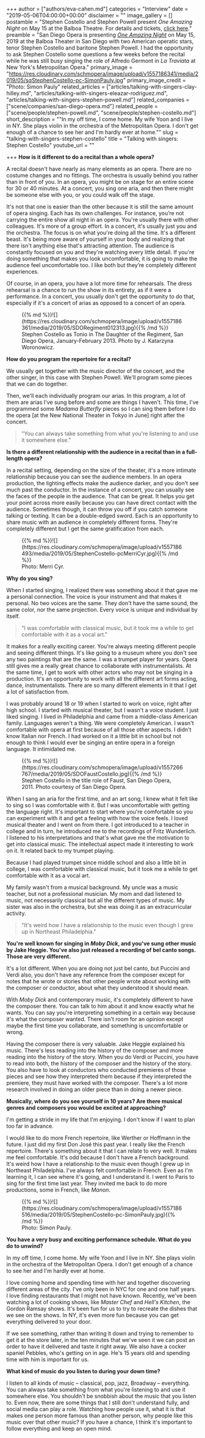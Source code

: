 +++
author = ["authors/eva-cahen.md"]
categories = "Interview"
date = "2019-05-06T04:00:00+00:00"
disclaimer = ""
image_gallery = []
postamble = "Stephen Costello and Stephen Powell present _One Amazing Night_ on May 15 at the Balboa Theatre. For details and tickets, [click here](https://www.sdopera.org/season/2018-2019-season/one-amazing-night-2019)."
preamble = "San Diego Opera is presenting [_One Amazing Night_](https://www.sdopera.org/season/2018-2019-season/one-amazing-night-2019) on May 15, 2019 at the Balboa Theater in San Diego with two American operatic stars, tenor Stephen Costello and baritone Stephen Powell. I had the opportunity to ask Stephen Costello some questions a few weeks before the recital while he was still busy singing the role of Alfredo Germont in _La Traviata_ at New York's Metropolitan Opera."
primary_image = "https://res.cloudinary.com/schmopera/image/upload/v1557186341/media/2019/05/sqStephenCostello-pc-SimonPauly.jpg"
primary_image_credit = "Photo: Simon Pauly"
related_articles = ["articles/talking-with-singers-clay-hilley.md", "articles/talking-with-singers-eleazar-rodriguez.md", "articles/talking-with-singers-stephen-powell.md"]
related_companies = ["scene/companies/san-diego-opera.md"]
related_people = ["scene/people/stephen-powell.md", "scene/people/stephen-costello.md"]
short_description = "\"In my off time, I come home. My wife Yoon and I live in NY. She plays violin in the orchestra of the Metropolitan Opera. I don't get enough of a chance to see her and I'm hardly ever at home.\""
slug = "talking-with-singers-stephen-costello"
title = "Talking with singers: Stephen Costello"
youtube_url = ""

+++
**How is it different to do a recital than a whole opera?**

A recital doesn't have nearly as many elements as an opera. There are no costume changes and no fittings. The orchestra is usually behind you rather than in front of you. In an opera, you might be on stage for an entire scene for 30 or 40 minutes. At a concert, you sing one aria, and then there might be someone else with you, or you could walk off the stage.

It's not that one is easier than the other because it is still the same amount of opera singing. Each has its own challenges. For instance, you’re not carrying the entire show all night in an opera. You're usually there with other colleagues. It's more of a group effort. In a concert, it's usually just you and the orchestra. The focus is on what you're doing all the time. It's a different beast. It's being more aware of yourself in your body and realizing that there isn't anything else that's attracting attention. The audience is constantly focused on you and they're watching every little detail. If you're doing something that makes you look uncomfortable, it is going to make the audience feel uncomfortable too. I like both but they’re completely different experiences.

Of course, in an opera, you have a lot more time for rehearsals. The dress rehearsal is a chance to run the show in its entirety, as if it were a performance. In a concert, you usually don't get the opportunity to do that, especially if it's a concert of arias as opposed to a concert of an opera.

<figure data-type="image">{{% md %}}![](https://res.cloudinary.com/schmopera/image/upload/v1557186361/media/2019/05/SDORegiment012313.jpg){{% /md %}}

<figcaption>Stephen Costello as Tonio in The Daughter of the Regiment, San Diego Opera, January-February 2013. Photo by J. Katarzyna Woronowicz.</figcaption>

</figure>

**How do you program the repertoire for a recital?**

We usually get together with the music director of the concert, and the other singer, in this case with Stephen Powell. We'll program some pieces that we can do together.

Then, we'll each individually program our arias. In this program, a lot of them are arias I've sung before and some are things I haven't. This time, I've programmed some _Madama Butterfly_ pieces so I can sing them before I do the opera \[at the New National Theater in Tokyo in June\] right after the concert.

> "You can always take something from what you're listening to and use it somewhere else."

**Is there a different relationship with the audience in a recital than in a full-length opera?**

In a recital setting, depending on the size of the theater, it's a more intimate relationship because you can see the audience members. In an opera production, the lighting effects make the audience darker, and you don't see much past the conductor. In the instance of a concert, you can usually see the faces of the people in the audience. That can be great. It helps you get your point across more easily because you can have direct contact with the audience. Sometimes though, it can throw you off if you catch someone talking or texting. It can be a double-edged sword. Each is an opportunity to share music with an audience in completely different forms. They're completely different but I get the same gratification from each.

<figure data-type="image">{{% md %}}![](https://res.cloudinary.com/schmopera/image/upload/v1557186493/media/2019/05/StephenCostello-pcMerriCyr.jpg){{% /md %}}

<figcaption>Photo: Merri Cyr.</figcaption>

</figure>

**Why do you sing?**

When I started singing, I realized there was something about it that gave me a personal connection. The voice is your instrument and that makes it personal. No two voices are the same. They don't have the same sound, the same color, nor the same projection. Every voice is unique and individual by itself.

> "I was comfortable with classical music, but it took me a while to get comfortable with it as a vocal art."

It makes for a really exciting career. You're always meeting different people and seeing different things. It's like going to a museum where you don't see any two paintings that are the same. I was a trumpet player for years. Opera still gives me a really great chance to collaborate with instrumentalists. At the same time, I get to work with other actors who may not be singing in a production. It's an opportunity to work with all the different art forms acting, dance, instrumentalists. There are so many different elements in it that I get a lot of satisfaction from.

I was probably around 18 or 19 when I started to work on voice, right after high school. I started with musical theater, but I wasn't a voice student. I just liked singing. I lived in Philadelphia and came from a middle-class American family. Languages weren't a thing. We were completely American. I wasn't comfortable with opera at first because of all those other aspects. I didn't know Italian nor French. I had worked on it a little bit in school but not enough to think I would ever be singing an entire opera in a foreign language. It intimidated me.

<figure data-type="image">{{% md %}}![](https://res.cloudinary.com/schmopera/image/upload/v1557266767/media/2019/05/SDOFaustCostello.jpg){{% /md %}}

<figcaption>Stephen Costello in the title role of Faust, San Diego Opera, 2011. Photo courtesy of San Diego Opera.</figcaption>

</figure>

When I sang an aria for the first time, and an art song, I knew what it felt like to sing so I was comfortable with it. But I was uncomfortable with getting the language right. It's important to start where you're comfortable so you can experiment with it and get a feeling with how the voice feels. I loved musical theater and I went on from there. I got introduced to a teacher in college and in turn, he introduced me to the recordings of Fritz Wunderlich. I listened to his interpretations and that's what gave me the motivation to get into classical music. The intellectual aspect made it interesting to work on it. It related back to my trumpet playing.

Because I had played trumpet since middle school and also a little bit in college, I was comfortable with classical music, but it took me a while to get comfortable with it as a vocal art.

My family wasn't from a musical background. My uncle was a music teacher, but not a professional musician. My mom and dad listened to music, not necessarily classical but all the different types of music. My sister was also in the orchestra, but she was doing it as an extracurricular activity.

> "It's weird how I have a relationship to the music even though I grew up in Northeast Philadelphia."

**You're well known for singing in _Moby Dick_, and you've sung other music by Jake Heggie. You've also just released a recording of bel canto songs. Those are very different.**

It's a lot different. When you are doing not just bel canto, but Puccini and Verdi also, you don't have any reference from the composer except for notes that he wrote or stories that other people wrote about working with the composer or conductor, about what they understood it should mean.

With _Moby Dick_ and contemporary music, it's completely different to have the composer there. You can talk to him about it and know exactly what he wants. You can say you're interpreting something in a certain way because it's what the composer wanted. There isn't room for an opinion except maybe the first time you collaborate, and something is uncomfortable or wrong.

Having the composer there is very valuable. Jake Heggie explained his music. There's less reading into the history of the composer and more reading into the history of the story. When you do Verdi or Puccini, you have to read into both, the history of the composer and the history of the story. You also have to look at conductors who conducted premieres of those pieces and see how they interpreted them because if they interpreted the premiere, they must have worked with the composer. There's a lot more research involved in doing an older piece than in doing a newer piece.

**Musically, where do you see yourself in 10 years? Are there musical genres and composers you would be excited at approaching?**

I'm getting a stride in my life that I'm enjoying. I don't know if I want to plan too far in advance.

I would like to do more French repertoire, like Werther or Hoffmann in the future. I just did my first Don José this past year. I really like the French repertoire. There's something about it that I can relate to very well. It makes me feel comfortable. It's odd because I don't have a French background. It's weird how I have a relationship to the music even though I grew up in Northeast Philadelphia. I've always felt comfortable in French. Even as I'm learning it, I can see where it's going, and I understand it. I went to Paris to sing for the first time last year. They invited me back to do more productions, some in French, like _Manon_.

<figure data-type="image">{{% md %}}![](https://res.cloudinary.com/schmopera/image/upload/v1557186516/media/2019/05/StephenCostello-pc-SimonPauly.jpg){{% /md %}}

<figcaption>Photo: Simon Pauly.</figcaption>

</figure>

**You have a very busy and exciting performance schedule. What do you do to unwind?**

In my off time, I come home. My wife Yoon and I live in NY. She plays violin in the orchestra of the Metropolitan Opera. I don't get enough of a chance to see her and I'm hardly ever at home.

I love coming home and spending time with her and together discovering different areas of the city. I've only been in NYC for one and one half years. I love finding restaurants that I might not have known. Recently, we've been watching a lot of cooking shows, like _Master Chef_ and _Hell's Kitchen_, the Gordon Ramsay shows. It's been fun for us to try to recreate the dishes that we see on the shows. In NY, it's even more fun because you can get everything delivered to your door.

If we see something, rather than writing it down and trying to remember to get it at the store later, in the ten minutes that we've seen it we can post an order to have it delivered and taste it right away. We also have a cocker spaniel Pebbles, who's getting on in age. He's 15 years old and spending time with him is important for us.

**What kind of music do you listen to during your down time?**

I listen to all kinds of music – classical, pop, jazz, Broadway – everything. You can always take something from what you're listening to and use it somewhere else. You shouldn't be snobbish about the music that you listen to. Even now, there are some things that I still don't understand fully, and social media can play a role. Watching how people use it, what it is that makes one person more famous than another person, why people like this music over that other music? If you have a chance, I think it's important to follow everything and keep an open mind.